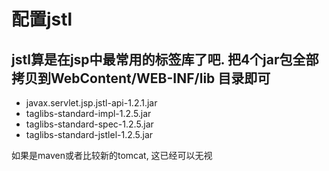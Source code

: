 # 配置jstl

## jstl算是在jsp中最常用的标签库了吧. 把4个jar包全部拷贝到WebContent/WEB-INF/lib 目录即可

* javax.servlet.jsp.jstl-api-1.2.1.jar
* taglibs-standard-impl-1.2.5.jar
* taglibs-standard-spec-1.2.5.jar
* taglibs-standard-jstlel-1.2.5.jar

如果是maven或者比较新的tomcat, 这已经可以无视

